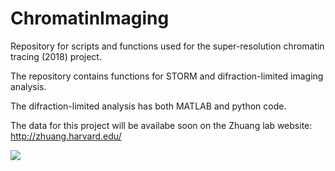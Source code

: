 # ChromatinImaging

Repository for scripts and functions used for the super-resolution chromatin tracing (2018) project.

The repository contains functions for STORM and difraction-limited imaging analysis.

The difraction-limited analysis has both MATLAB and python code.

The data for this project will be availabe soon on the Zhuang lab website: http://zhuang.harvard.edu/

![](https://github.com/BogdanBintu/ChromatinImaging/blob/master/Artwork/STORM_DifractionLimited_3dModels.gif)
